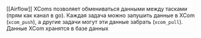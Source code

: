 [[Airflow]]
XComs позволяет обмениваться данными между тасками (прям как канал в go). Каждая задача можно запушить данные в XCom (`xcom_push`), а другие задачи могут эти данные забрать (`xcom_pull`). Данные XCom хранятся в базе данных